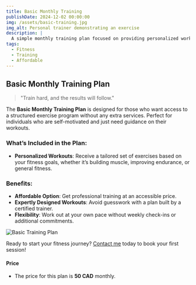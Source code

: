 ```yaml
---
title: Basic Monthly Training
publishDate: 2024-12-02 00:00:00
img: /assets/basic-training.jpg
img_alt: Personal trainer demonstrating an exercise
description: |
  A simple monthly training plan focused on providing personalized workout routines. No additional tracking or support included.
tags:
  - Fitness
  - Training
  - Affordable
---
```


## Basic Monthly Training Plan

> "Train hard, and the results will follow."

The **Basic Monthly Training Plan** is designed for those who want access to a structured exercise program without any extra services. Perfect for individuals who are self-motivated and just need guidance on their workouts.

### What’s Included in the Plan:

- **Personalized Workouts**: Receive a tailored set of exercises based on your fitness goals, whether it’s building muscle, improving endurance, or general fitness.

### Benefits:

- **Affordable Option**: Get professional training at an accessible price.
- **Expertly Designed Workouts**: Avoid guesswork with a plan built by a certified trainer.
- **Flexibility**: Work out at your own pace without weekly check-ins or additional commitments.

![Basic Training Plan]( /assets/basic-training.jpg )

Ready to start your fitness journey? [Contact me](https://wa.me/+14163191936) today to book your first session!

#### Price

- The price for this plan is **50 CAD** monthly.
